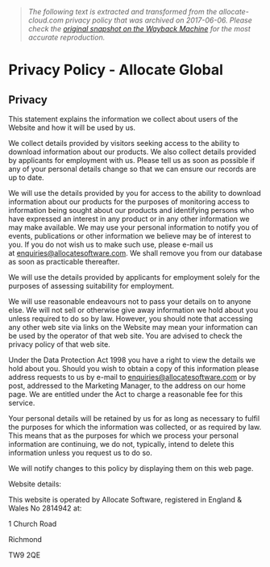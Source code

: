 > *The following text is extracted and transformed from the allocate-cloud.com privacy policy that was archived on 2017-06-06. Please check the [original snapshot on the Wayback Machine](https://web.archive.org/web/20170606130524id_/http%3A//www.allocatesoftware.com/privacy-policy) for the most accurate reproduction.*

# Privacy Policy - Allocate Global

## Privacy

This statement explains the information we collect about users of the Website and how it will be used by us.

We collect details provided by visitors seeking access to the ability to download information about our products. We also collect details provided by applicants for employment with us. Please tell us as soon as possible if any of your personal details change so that we can ensure our records are up to date.

We will use the details provided by you for access to the ability to download information about our products for the purposes of monitoring access to information being sought about our products and identifying persons who have expressed an interest in any product or in any other information we may make available. We may use your personal information to notify you of events, publications or other information we believe may be of interest to you. If you do not wish us to make such use, please e-mail us at [enquiries@allocatesoftware.com](mailto:enquiries@allocatesoftware.com). We shall remove you from our database as soon as practicable thereafter.

We will use the details provided by applicants for employment solely for the purposes of assessing suitability for employment.

We will use reasonable endeavours not to pass your details on to anyone else. We will not sell or otherwise give away information we hold about you unless required to do so by law. However, you should note that accessing any other web site via links on the Website may mean your information can be used by the operator of that web site. You are advised to check the privacy policy of that web site.

Under the Data Protection Act 1998 you have a right to view the details we hold about you. Should you wish to obtain a copy of this information please address requests to us by e-mail to enquiries@allocatesoftware.com or by post, addressed to the Marketing Manager, to the address on our home page. We are entitled under the Act to charge a reasonable fee for this service.

Your personal details will be retained by us for as long as necessary to fulfil the purposes for which the information was collected, or as required by law. This means that as the purposes for which we process your personal information are continuing, we do not, typically, intend to delete this information unless you request us to do so.

We will notify changes to this policy by displaying them on this web page.

Website details:

This website is operated by Allocate Software, registered in England & Wales No 2814942 at:

1 Church Road

Richmond

TW9 2QE

